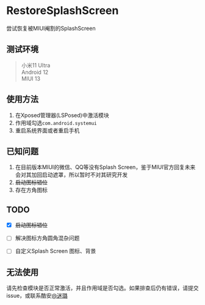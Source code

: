 # RestoreSplashScreen

尝试恢复被MIUI阉割的SplashScreen



## 测试环境

> 小米11 Ultra  
> Android 12  
> MIUI 13



## 使用方法

1. 在Xposed管理器(LSPosed)中激活模块
2. 作用域勾选`com.android.systemui`
3. 重启系统界面或者重启手机



## 已知问题

1. 在目前版本MIUI的微信、QQ等没有Splash Screen，鉴于MIUI官方回复未来会对其加回启动遮罩，所以暂时不对其研究开发
2.  ~~启动图标错位~~
3. 存在方角图标



## TODO
- [x] ~~启动图标错位~~
- [ ] 解决图标方角圆角混杂问题
- [ ] 自定义Splash Screen 图标、背景



## 无法使用

请先检查模块是否正常激活，并且作用域是否勾选。如果排查后仍有错误，请提交issue，或联系酷安[@迷璐](http://www.coolapk.com/u/1189245)
